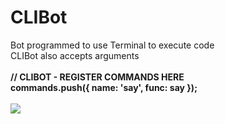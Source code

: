 # CLIBot
Bot programmed to use Terminal to execute code
<br>CLIBot also accepts arguments
<br>
<br>
  **// CLIBOT - REGISTER COMMANDS HERE**<br>
  **commands.push({ name: 'say', func: say });**
<br>
<br>
<img src="https://i.imgur.com/A4VFiGv.png">
